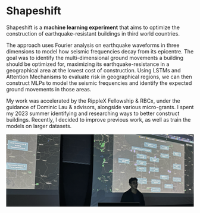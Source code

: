 # Shapeshift

Shapeshift is a **machine learning experiment** that aims to optimize the construction of earthquake-resistant buildings in third world countries.

The approach uses Fourier analysis on earthquake waveforms in three dimensions to model how seismic frequencies decay from its epicentre. The goal was to identify the multi-dimensional ground movements a building should be optimized for, maximizing its earthquake-resistance in a geographical area at the lowest cost of construction. Using LSTMs and Attention Mechanisms to evaluate risk in geographical regions, we can then construct MLPs to model the seismic frequencies and identify the expected ground movements in those areas.

My work was accelerated by the RippleX Fellowship & RBCx, under the guidance of Dominic Lau & advisors, alongside various micro-grants. I spent my 2023 summer identifying and researching ways to better construct buildings. Recently, I decided to improve previous work, as well as train the models on larger datasets.

![alt text](images/image.png)
